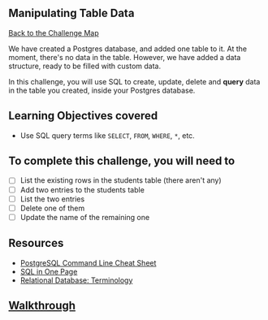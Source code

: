 ## Manipulating Table Data

[Back to the Challenge Map](00_challenge_map.md)

We have created a Postgres database, and added one table to it. At the moment, there's no data in the table. However, we have added a data structure, ready to be filled with custom data.

In this challenge, you will use SQL to create, update, delete and **query** data in the table you created, inside your Postgres database.

## Learning Objectives covered

* Use SQL query terms like `SELECT`, `FROM`, `WHERE`, `*`, etc.

## To complete this challenge, you will need to

- [ ] List the existing rows in the students table (there aren't any)
- [ ] Add two entries to the students table
- [ ] List the two entries
- [ ] Delete one of them
- [ ] Update the name of the remaining one

## Resources

* [PostgreSQL Command Line Cheat Sheet](http://blog.jasonmeridth.com/posts/postgresql-command-line-cheat-sheet/)
* [SQL in One Page](http://www.cheat-sheets.org/sites/sql.su/)
* [Relational Database: Terminology](https://en.wikipedia.org/wiki/Relational_database#Terminology)

## [Walkthrough](../walkthroughs/05.md)
